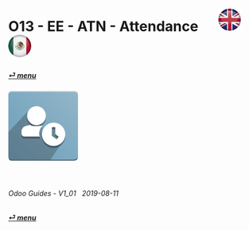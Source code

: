 # O13 - EE - ATN - Attendance &nbsp;&nbsp;&nbsp;&nbsp; [![en-uk](/doc/img/flg/en-uk-flg-btn-sml.png)](/en-uk/o13/ee/atn/en-uk-o13-ee-atn-guides.md) [ ![es-mx](/doc/img/flg/es-mx-flg-btn-sml.png)](/es-mx/o13/ee/atn/es-mx-o13-ee-atn-guides.md)
#### [_&#x23CE; menu_](/en-uk/o13/ee/en-uk-o13-ee-guides-menu.md "Back to EE menu")  
### ![atn](/doc/img/app/big/atn.png)
[ⱽ¹²³⁴⁵⁶⁷⁸⁹⁰⁻]: # (ⱽ¹²³⁴⁵⁶⁷⁸⁹⁰⁻)

<br>

###### Odoo Guides - V1_01 &nbsp; 2019-08-11  
**[_&#x23CE; menu_](/en-uk/o13/ee/en-uk-o13-ee-guides-menu.md)**  

